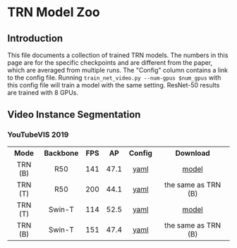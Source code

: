 # TRN Model Zoo

## Introduction

This file documents a collection of trained TRN models.
The numbers in this page are for the specific checkpoints and are different from the paper, which are averaged from multiple runs. The "Config" column contains a link to the config file. Running `train_net_video.py --num-gpus $num_gpus` with this config file will train a model with the same setting. ResNet-50 results are trained with 8 GPUs.

## Video Instance Segmentation
### YouTubeVIS 2019

<table><tbody>
<!-- START TABLE -->
<!-- TABLE HEADER -->
<th valign="bottom">Mode</th>
<th valign="bottom">Backbone</th>
<th valign="bottom">FPS</th>
<th valign="bottom">AP</th>
<th valign="bottom">Config</th>
<th valign="bottom">Download</th>
<!-- TABLE BODY -->
<!-- ROW: R50 TRN B -->
 <tr><td align="center">TRN (B)</td>
<td align="center">R50</td>
<td align="center">141</td>
<td align="center">47.1</td>
<td align="center"><a href="configs/youtubevis_2019/trn_balance_video_maskformer2_R50_bs32_8ep_frame.yaml">yaml</a></td>
<td align="center"><a href="https://drive.google.com/file/d/1-SQ9Oixvybpp2QDWxZOhqsHCCCXJY9J2/view?usp=sharing">model</a></td>
</tr>
<!-- ROW: R50 -->
 <tr><td align="center">TRN (T)</td>
<td align="center">R50</td>
<td align="center">200</td>
<td align="center">44.1</td>
<td align="center"><a href="configs/youtubevis_2019/trn_turbo_video_maskformer2_R50_bs32_8ep_frame.yaml">yaml</a></td>
<td align="center">the same as TRN (B)</a></td>
</tr>
<!-- ROW: Swin-T -->
 <tr><td align="center">TRN (T)</td>
<td align="center">Swin-T</td>
<td align="center">114</td>
<td align="center">52.5</td>
<td align="center"><a href="configs/youtubevis_2019/swin/trn_balance_video_maskformer2_swin_tiny.yaml">yaml</a></td>
<td align="center"><a href="https://drive.google.com/file/d/1lyrKS00ON0Ly7r062eB9IQgJdmDURfKo/view?usp=sharing">model</a></td>
</tr>
 <tr><td align="center">TRN (B)</td>
<td align="center">Swin-T</td>
<td align="center">151</td>
<td align="center">47.4</td>
<td align="center"><a href="configs/youtubevis_2019/swin/trn_turbo_video_maskformer2_swin_tiny.yaml">yaml</a></td>
<td align="center">the same as TRN (B)</a></td>
</tr>

</tbody></table>
